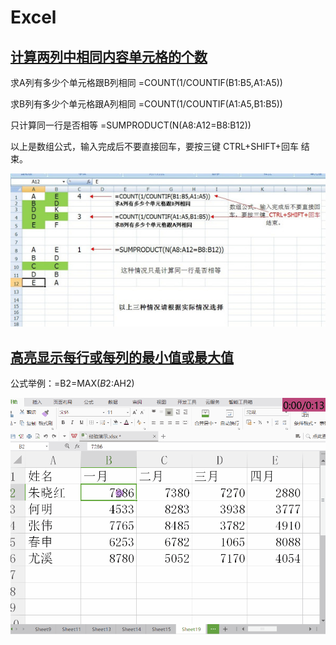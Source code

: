 # Excel

## [计算两列中相同内容单元格的个数](https://zhidao.baidu.com/question/554732002.html)

求A列有多少个单元格跟B列相同 =COUNT\(1/COUNTIF\(B1:B5,A1:A5\)\)

求B列有多少个单元格跟A列相同 =COUNT\(1/COUNTIF\(A1:A5,B1:B5\)\)

只计算同一行是否相等 =SUMPRODUCT\(N\(A8:A12=B8:B12\)\)

以上是数组公式，输入完成后不要直接回车，要按三键  CTRL+SHIFT+回车  结束。

![](../../.gitbook/assets/ji-suan-liang-lie-xiang-tong-nei-rong-shu.jpeg)

## [高亮显示每行或每列的最小值或最大值](https://www.taodabai.com/how/504546652.html)

公式举例：=B2=MAX\($B2:$AH2\)

![](../../.gitbook/assets/gao-liang-zui-zhi.jpg)

